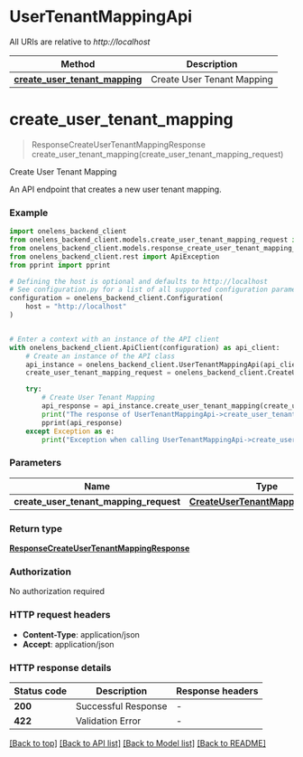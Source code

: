 # UserTenantMappingApi

All URIs are relative to *http://localhost*

Method | Description
------------- | -------------
[**create_user_tenant_mapping**](UserTenantMappingApi.md#create_user_tenant_mapping) | Create User Tenant Mapping


# **create_user_tenant_mapping**
> ResponseCreateUserTenantMappingResponse create_user_tenant_mapping(create_user_tenant_mapping_request)

Create User Tenant Mapping

An API endpoint that creates a new user tenant mapping.

### Example


```python
import onelens_backend_client
from onelens_backend_client.models.create_user_tenant_mapping_request import CreateUserTenantMappingRequest
from onelens_backend_client.models.response_create_user_tenant_mapping_response import ResponseCreateUserTenantMappingResponse
from onelens_backend_client.rest import ApiException
from pprint import pprint

# Defining the host is optional and defaults to http://localhost
# See configuration.py for a list of all supported configuration parameters.
configuration = onelens_backend_client.Configuration(
    host = "http://localhost"
)


# Enter a context with an instance of the API client
with onelens_backend_client.ApiClient(configuration) as api_client:
    # Create an instance of the API class
    api_instance = onelens_backend_client.UserTenantMappingApi(api_client)
    create_user_tenant_mapping_request = onelens_backend_client.CreateUserTenantMappingRequest() # CreateUserTenantMappingRequest | 

    try:
        # Create User Tenant Mapping
        api_response = api_instance.create_user_tenant_mapping(create_user_tenant_mapping_request)
        print("The response of UserTenantMappingApi->create_user_tenant_mapping:\n")
        pprint(api_response)
    except Exception as e:
        print("Exception when calling UserTenantMappingApi->create_user_tenant_mapping: %s\n" % e)
```



### Parameters


Name | Type | Description  | Notes
------------- | ------------- | ------------- | -------------
 **create_user_tenant_mapping_request** | [**CreateUserTenantMappingRequest**](CreateUserTenantMappingRequest.md)|  | 

### Return type

[**ResponseCreateUserTenantMappingResponse**](ResponseCreateUserTenantMappingResponse.md)

### Authorization

No authorization required

### HTTP request headers

 - **Content-Type**: application/json
 - **Accept**: application/json

### HTTP response details

| Status code | Description | Response headers |
|-------------|-------------|------------------|
**200** | Successful Response |  -  |
**422** | Validation Error |  -  |

[[Back to top]](#) [[Back to API list]](../README.md#documentation-for-api-endpoints) [[Back to Model list]](../README.md#documentation-for-models) [[Back to README]](../README.md)

